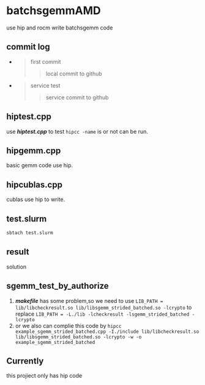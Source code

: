 # batchsgemmAMD
use hip and rocm write batchsgemm code
## commit log 
+ > first commit 
  >> local commit to github
+ > service test
  >> service commit to github
## hiptest.cpp
use ___hiptest.cpp___ to test ```hipcc -name``` is or not can be run.
## hipgemm.cpp
basic gemm code use hip.
## hipcublas.cpp
cublas use hip to write.
## test.slurm
``` bash
sbtach test.slurm
```
## result 
solution

## sgemm_test_by_authorize
1. ___makefile___ has some problem,so we need to use ```LIB_PATH = lib/libcheckresult.so lib/libsgemm_strided_batched.so -lcrypto``` to replace ```LIB_PATH = -L./lib -lcheckresult -lsgemm_strided_batched -lcrypto```
2. or we also can complie this code by ```hipcc example_sgemm_strided_batched.cpp -I./include lib/libcheckresult.so lib/libsgemm_strided_batched.so -lcrypto -w -o example_sgemm_strided_batched```

## Currently
this projiect only has hip code
